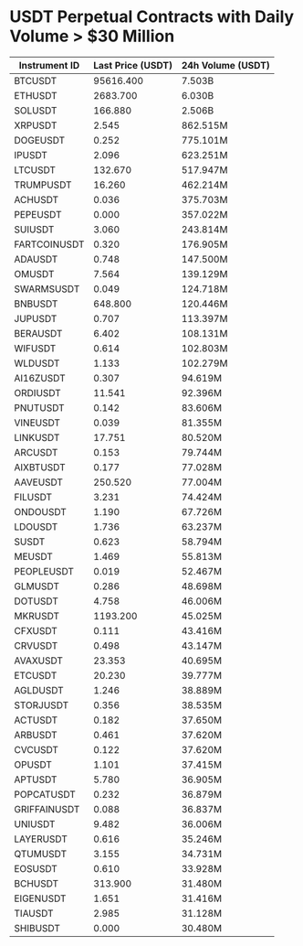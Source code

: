 # USDT Perpetual Contracts with Daily Volume > $30 Million

| Instrument ID | Last Price (USDT) | 24h Volume (USDT) |
|---------------|-------------------|-------------------|
| BTCUSDT | 95616.400 | 7.503B |
| ETHUSDT | 2683.700 | 6.030B |
| SOLUSDT | 166.880 | 2.506B |
| XRPUSDT | 2.545 | 862.515M |
| DOGEUSDT | 0.252 | 775.101M |
| IPUSDT | 2.096 | 623.251M |
| LTCUSDT | 132.670 | 517.947M |
| TRUMPUSDT | 16.260 | 462.214M |
| ACHUSDT | 0.036 | 375.703M |
| PEPEUSDT | 0.000 | 357.022M |
| SUIUSDT | 3.060 | 243.814M |
| FARTCOINUSDT | 0.320 | 176.905M |
| ADAUSDT | 0.748 | 147.500M |
| OMUSDT | 7.564 | 139.129M |
| SWARMSUSDT | 0.049 | 124.718M |
| BNBUSDT | 648.800 | 120.446M |
| JUPUSDT | 0.707 | 113.397M |
| BERAUSDT | 6.402 | 108.131M |
| WIFUSDT | 0.614 | 102.803M |
| WLDUSDT | 1.133 | 102.279M |
| AI16ZUSDT | 0.307 | 94.619M |
| ORDIUSDT | 11.541 | 92.396M |
| PNUTUSDT | 0.142 | 83.606M |
| VINEUSDT | 0.039 | 81.355M |
| LINKUSDT | 17.751 | 80.520M |
| ARCUSDT | 0.153 | 79.744M |
| AIXBTUSDT | 0.177 | 77.028M |
| AAVEUSDT | 250.520 | 77.004M |
| FILUSDT | 3.231 | 74.424M |
| ONDOUSDT | 1.190 | 67.726M |
| LDOUSDT | 1.736 | 63.237M |
| SUSDT | 0.623 | 58.794M |
| MEUSDT | 1.469 | 55.813M |
| PEOPLEUSDT | 0.019 | 52.467M |
| GLMUSDT | 0.286 | 48.698M |
| DOTUSDT | 4.758 | 46.006M |
| MKRUSDT | 1193.200 | 45.025M |
| CFXUSDT | 0.111 | 43.416M |
| CRVUSDT | 0.498 | 43.147M |
| AVAXUSDT | 23.353 | 40.695M |
| ETCUSDT | 20.230 | 39.777M |
| AGLDUSDT | 1.246 | 38.889M |
| STORJUSDT | 0.356 | 38.535M |
| ACTUSDT | 0.182 | 37.650M |
| ARBUSDT | 0.461 | 37.620M |
| CVCUSDT | 0.122 | 37.620M |
| OPUSDT | 1.101 | 37.415M |
| APTUSDT | 5.780 | 36.905M |
| POPCATUSDT | 0.232 | 36.879M |
| GRIFFAINUSDT | 0.088 | 36.837M |
| UNIUSDT | 9.482 | 36.006M |
| LAYERUSDT | 0.616 | 35.246M |
| QTUMUSDT | 3.155 | 34.731M |
| EOSUSDT | 0.610 | 33.928M |
| BCHUSDT | 313.900 | 31.480M |
| EIGENUSDT | 1.651 | 31.416M |
| TIAUSDT | 2.985 | 31.128M |
| SHIBUSDT | 0.000 | 30.480M |
